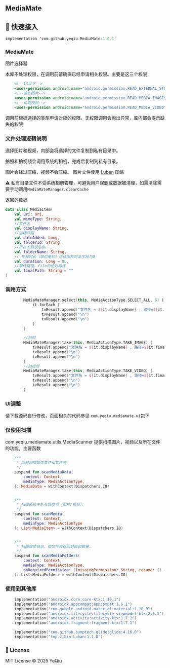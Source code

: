 ## MediaMate



## 🚀 快速接入

```kotlin
implementation 'com.github.yeqiu:MediaMate:1.0.1'
```


### MediaMate

图片选择器

本库不处理权限，在调用前请确保已经申请相关权限。主要是这三个权限

```xml
    <!--13以下-->
    <uses-permission android:name="android.permission.READ_EXTERNAL_STORAGE" />
    <!--读取图片-->
    <uses-permission android:name="android.permission.READ_MEDIA_IMAGES" />
    <!--读取视频-->
    <uses-permission android:name="android.permission.READ_MEDIA_VIDEO" />
```

调用前根据选择的类型申请对应的权限，无权限调用会抛出异常，库内部会提示缺失的权限



### 文件处理逻辑说明

选择图片和视频，内部会将选择的文件复制到私有目录中。

拍照和拍视频会调用系统的相机，完成后复制到私有目录。

图片会经过压缩，视频不会压缩。 图片文件使用 [Luban](https://github.com/Curzibn/Luban) 压缩

⚠️ 私有目录文件不受系统相册管理，可避免用户误删或数据被清理，如需清除需要手动调用`MediaMateManager.clearCache`



返回的数据

```kotlin
data class MediaItem(
    val uri: Uri,
    val mimeType: String,
    //文件名
    val displayName: String,
    //创建日期
    val dateAdded: Long,
    val folderId: String,
    //所在的目录名称
    val folderName: String,
    // 视频时长（单位毫秒）选择图片时本字段为0
    val duration: Long = 0L,
    //最终路径，file的绝对路径
    val finalPath: String = ""
)
```



### 调用方式

```kotlin
        MediaMateManager.select(this, MediaActionType.SELECT_ALL, 6) {
            it.forEach {
                tvResult.append("文件名 = ${it.displayName} , 路径=${it.finalPath}")
                tvResult.append("\n")
                tvResult.append("\n")
            }
        }
        
        //拍照
        MediaMateManager.take(this, MediaActionType.TAKE_IMAGE) {
            tvResult.append("文件名 = ${it.displayName} , 路径=${it.finalPath}")
            tvResult.append("\n")
            tvResult.append("\n")
        }
        //拍视频
        MediaMateManager.take(this, MediaActionType.TAKE_VIDEO) {
            tvResult.append("文件名 = ${it.displayName} , 路径=${it.finalPath}")
            tvResult.append("\n")
            tvResult.append("\n")
        }
```



### UI调整

请下载源码自行修改，页面相关的代码参见 `com.yeqiu.mediamate.ui`包下



### 仅使用扫描

com.yeqiu.mediamate.utils.MediaScanner 提供扫描图片，视频以及所在文件的功能。主要函数

~~~kotlin
    /**
     * 同时扫描媒体文件和文件夹
     */
    suspend fun scanMediaData(
        context: Context,
        mediaType: MediaActionType,
    ): MediaData = withContext(Dispatchers.IO)


    /**
	 * 扫描系统中所有媒体项（图片/视频），
	 */
	suspend fun scanMedia(
	    context: Context,
	    mediaType: MediaActionType
	): List<MediaItem> = withContext(Dispatchers.IO)


	/**
	 * 扫描媒体目录，按文件夹返回封面和数量，
	 */
	suspend fun scanMediaFolders(
	    context: Context,
	    mediaType: MediaActionType,
	    onRequiredPermission: ((missingPermission: String, resume: () -> Unit) -> Unit)? = null,
	): List<MediaFolder> = withContext(Dispatchers.IO)


~~~



### 使用到其他库

~~~kotlin
    implementation("androidx.core:core-ktx:1.10.1")
    implementation("androidx.appcompat:appcompat:1.6.1")
    implementation("com.google.android.material:material:1.10.0")
    implementation("androidx.lifecycle:lifecycle-viewmodel-ktx:2.6.1")
    implementation("androidx.activity:activity-ktx:1.7.2")
    implementation("androidx.fragment:fragment-ktx:1.7.1")

    implementation("com.github.bumptech.glide:glide:4.16.0")
    implementation("top.zibin:Luban:1.1.8")
~~~





### 📄 License

MIT License © 2025 YeQiu